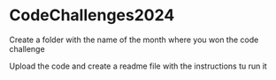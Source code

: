 # CodeChallenges2024
Create a folder with the name of the month where you won the code challenge

Upload the code and create a readme file with the instructions tu run it
